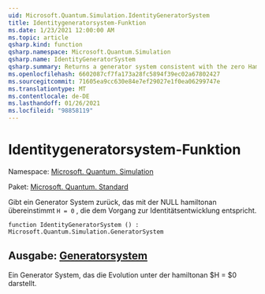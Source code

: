 ```yaml
---
uid: Microsoft.Quantum.Simulation.IdentityGeneratorSystem
title: Identitygeneratorsystem-Funktion
ms.date: 1/23/2021 12:00:00 AM
ms.topic: article
qsharp.kind: function
qsharp.namespace: Microsoft.Quantum.Simulation
qsharp.name: IdentityGeneratorSystem
qsharp.summary: Returns a generator system consistent with the zero Hamiltonian `H = 0`, which corresponds to the identity evolution operation.
ms.openlocfilehash: 6602087cf7fa173a28fc5894f39ec02a67802427
ms.sourcegitcommit: 71605ea9cc630e84e7ef29027e1f0ea06299747e
ms.translationtype: MT
ms.contentlocale: de-DE
ms.lasthandoff: 01/26/2021
ms.locfileid: "98858119"
---
```

# <a name="identitygeneratorsystem-function"></a>Identitygeneratorsystem-Funktion

Namespace: [Microsoft. Quantum. Simulation](xref:Microsoft.Quantum.Simulation)

Paket: [Microsoft. Quantum. Standard](https://nuget.org/packages/Microsoft.Quantum.Standard)


Gibt ein Generator System zurück, das mit der NULL hamiltonan übereinstimmt `H = 0` , die dem Vorgang zur Identitätsentwicklung entspricht.

```qsharp
function IdentityGeneratorSystem () : Microsoft.Quantum.Simulation.GeneratorSystem
```


## <a name="output--generatorsystem"></a>Ausgabe: [Generatorsystem](xref:Microsoft.Quantum.Simulation.GeneratorSystem)

Ein Generator System, das die Evolution unter der hamiltonan $H = $0 darstellt.